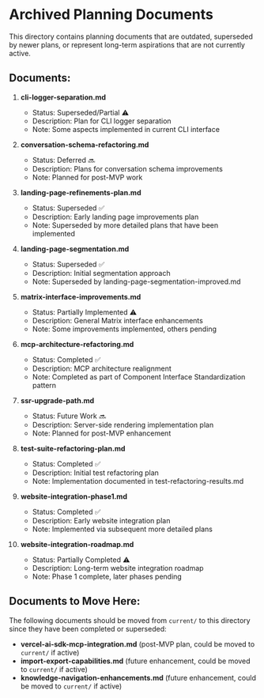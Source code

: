 # Archived Planning Documents

This directory contains planning documents that are outdated, superseded by newer plans, or represent long-term aspirations that are not currently active.

## Documents:

1. **cli-logger-separation.md**
   - Status: Superseded/Partial ⚠️
   - Description: Plan for CLI logger separation
   - Note: Some aspects implemented in current CLI interface

2. **conversation-schema-refactoring.md**
   - Status: Deferred 🔜
   - Description: Plans for conversation schema improvements
   - Note: Planned for post-MVP work

3. **landing-page-refinements-plan.md**
   - Status: Superseded ✅
   - Description: Early landing page improvements plan
   - Note: Superseded by more detailed plans that have been implemented

4. **landing-page-segmentation.md**
   - Status: Superseded ✅
   - Description: Initial segmentation approach
   - Note: Superseded by landing-page-segmentation-improved.md

5. **matrix-interface-improvements.md**
   - Status: Partially Implemented ⚠️
   - Description: General Matrix interface enhancements
   - Note: Some improvements implemented, others pending

6. **mcp-architecture-refactoring.md**
   - Status: Completed ✅
   - Description: MCP architecture realignment
   - Note: Completed as part of Component Interface Standardization pattern

7. **ssr-upgrade-path.md**
   - Status: Future Work 🔜
   - Description: Server-side rendering implementation plan
   - Note: Planned for post-MVP enhancement

8. **test-suite-refactoring-plan.md**
   - Status: Completed ✅
   - Description: Initial test refactoring plan
   - Note: Implementation documented in test-refactoring-results.md

9. **website-integration-phase1.md**
   - Status: Completed ✅
   - Description: Early website integration plan
   - Note: Implemented via subsequent more detailed plans

10. **website-integration-roadmap.md**
    - Status: Partially Completed ⚠️
    - Description: Long-term website integration roadmap
    - Note: Phase 1 complete, later phases pending

## Documents to Move Here:

The following documents should be moved from `current/` to this directory since they have been completed or superseded:

- **vercel-ai-sdk-mcp-integration.md** (post-MVP plan, could be moved to `current/` if active)
- **import-export-capabilities.md** (future enhancement, could be moved to `current/` if active)
- **knowledge-navigation-enhancements.md** (future enhancement, could be moved to `current/` if active)